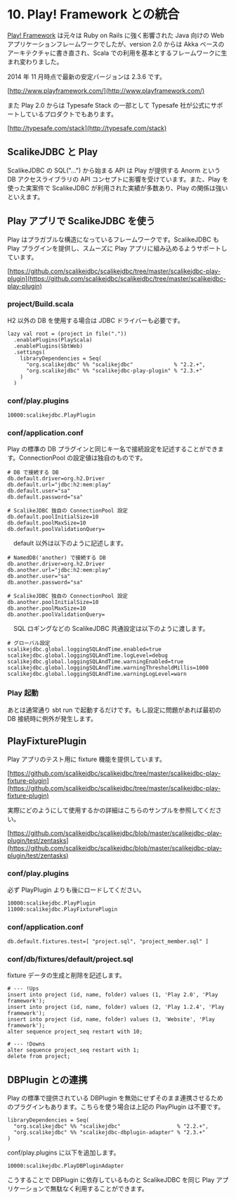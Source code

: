 # 10. Play! Framework との統合

[Play! Framework](http://www.playframework.com/) は元々は Ruby on Rails に強く影響された Java 向けの Web アプリケーションフレームワークでしたが、version 2.0 からは Akka ベースのアーキテクチャに書き直され、Scala での利用を基本とするフレームワークに生まれ変わりました。

2014 年 11 月時点で最新の安定バージョンは 2.3.6 です。

[http://www.playframework.com/](http://www.playframework.com/)

また Play 2.0 からは Typesafe Stack の一部として Typesafe 社が公式にサポートしているプロダクトでもあります。

[http://typesafe.com/stack](http://typesafe.com/stack)


## ScalikeJDBC と Play

ScalikeJDBC の SQL("...") から始まる API は Play が提供する Anorm という DB アクセスライブラリの API コンセプトに影響を受けています。また、Play を使った実案件で ScalikeJDBC が利用された実績が多数あり、Play の関係は強いといえます。


## Play アプリで ScalikeJDBC を使う

Play はプラガブルな構造になっているフレームワークです。ScalikeJDBC も Play プラグインを提供し、スムーズに Play アプリに組み込めるようサポートしています。

[https://github.com/scalikejdbc/scalikejdbc/tree/master/scalikejdbc-play-plugin](https://github.com/scalikejdbc/scalikejdbc/tree/master/scalikejdbc-play-plugin)

### project/Build.scala

H2 以外の DB を使用する場合は JDBC ドライバーも必要です。

    lazy val root = (project in file("."))
      .enablePlugins(PlayScala)
      .enablePlugins(SbtWeb)
      .settings(
        libraryDependencies = Seq(
          "org.scalikejdbc" %% "scalikejdbc"             % "2.2.+",
          "org.scalikejdbc" %% "scalikejdbc-play-plugin" % "2.3.+"
        )
      )

### conf/play.plugins

    10000:scalikejdbc.PlayPlugin

### conf/application.conf

Play の標準の DB プラグインと同じキー名で接続設定を記述することができます。ConnectionPool の設定値は独自のものです。

    # DB で接続する DB
    db.default.driver=org.h2.Driver
    db.default.url="jdbc:h2:mem:play"
    db.default.user="sa"
    db.default.password="sa"

    # ScalikeJDBC 独自の ConnectionPool 設定
    db.default.poolInitialSize=10
    db.default.poolMaxSize=10
    db.default.poolValidationQuery=

　default 以外は以下のように記述します。

    # NamedDB('another) で接続する DB
    db.another.driver=org.h2.Driver
    db.another.url="jdbc:h2:mem:play"
    db.another.user="sa"
    db.another.password="sa"

    # ScalikeJDBC 独自の ConnectionPool 設定
    db.another.poolInitialSize=10
    db.another.poolMaxSize=10
    db.another.poolValidationQuery=

　SQL ロギングなどの ScalikeJDBC 共通設定は以下のように渡します。

    # グローバル設定
    scalikejdbc.global.loggingSQLAndTime.enabled=true
    scalikejdbc.global.loggingSQLAndTime.logLevel=debug
    scalikejdbc.global.loggingSQLAndTime.warningEnabled=true
    scalikejdbc.global.loggingSQLAndTime.warningThresholdMillis=1000
    scalikejdbc.global.loggingSQLAndTime.warningLogLevel=warn

### Play 起動

あとは通常通り sbt run で起動するだけです。もし設定に問題があれば最初の DB 接続時に例外が発生します。


## PlayFixturePlugin

Play アプリのテスト用に fixture 機能を提供しています。

[https://github.com/scalikejdbc/scalikejdbc/tree/master/scalikejdbc-play-fixture-plugin](https://github.com/scalikejdbc/scalikejdbc/tree/master/scalikejdbc-play-fixture-plugin)

実際にどのようにして使用するかの詳細はこちらのサンプルを参照してください。

[https://github.com/scalikejdbc/scalikejdbc/blob/master/scalikejdbc-play-plugin/test/zentasks](https://github.com/scalikejdbc/scalikejdbc/blob/master/scalikejdbc-play-plugin/test/zentasks)

### conf/play.plugins

必ず PlayPlugin よりも後にロードしてください。

    10000:scalikejdbc.PlayPlugin
    11000:scalikejdbc.PlayFixturePlugin

### conf/application.conf

    db.default.fixtures.test=[ "project.sql", "project_member.sql" ]

### conf/db/fixtures/default/project.sql

fixture データの生成と削除を記述します。

    # --- !Ups
    insert into project (id, name, folder) values (1, 'Play 2.0', 'Play framework');
    insert into project (id, name, folder) values (2, 'Play 1.2.4', 'Play framework');
    insert into project (id, name, folder) values (3, 'Website', 'Play framework');
    alter sequence project_seq restart with 10;

    # --- !Downs
    alter sequence project_seq restart with 1;
    delete from project;

## DBPlugin との連携

Play の標準で提供されている DBPlugin を無効にせずそのまま連携させるためのプラグインもあります。こちらを使う場合は上記の PlayPlugin は不要です。

    libraryDependencies = Seq(
      "org.scalikejdbc" %% "scalikejdbc"                  % "2.2.+",
      "org.scalikejdbc" %% "scalikejdbc-dbplugin-adapter" % "2.3.+"
    )

conf/play.plugins に以下を追加します。

    10000:scalikejdbc.PlayDBPluginAdapter

こうすることで DBPlugin に依存しているものと ScalikeJDBC を同じ Play アプリケーションで無駄なく利用することができます。

